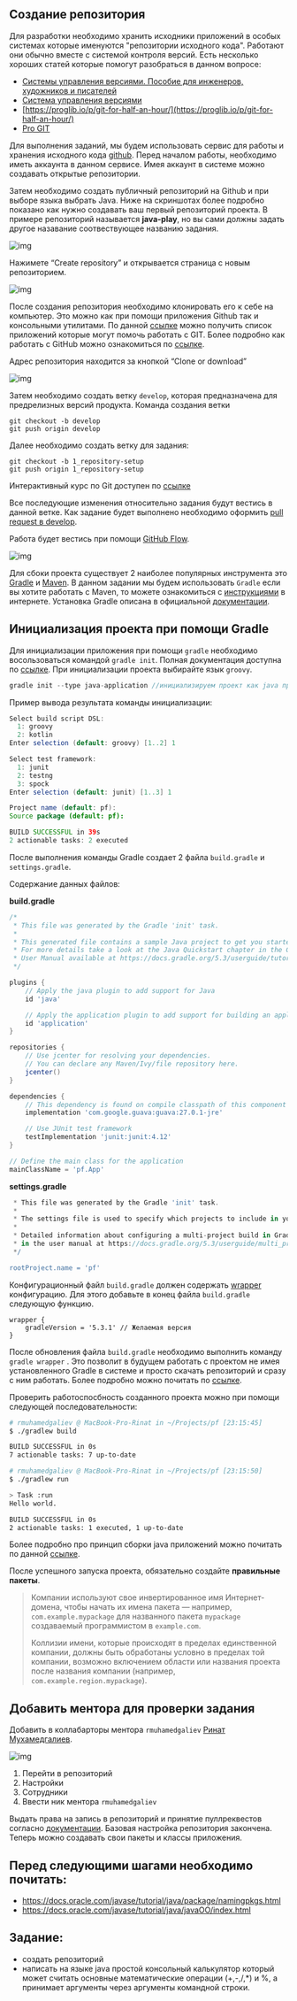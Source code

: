 ## Создание репозитория

Для разработки необходимо хранить исходники приложений в особых системах которые именуются "репозитории исходного кода". Работают они обычно вместе с системой контроля версий. Есть несколько хороших статей которые помогут разобраться в данном вопросе:

- [Системы управления версиями. Пособие для инженеров, художников и писателей](https://habr.com/ru/post/122060/)
- [Система управления версиями](https://ru.wikipedia.org/wiki/Система_управления_версиями)
- [https://proglib.io/p/git-for-half-an-hour/](https://proglib.io/p/git-for-half-an-hour/)
- [Pro GIT](https://git-scm.com/book/ru/v2)

Для выполнения заданий, мы будем использовать сервис для работы и хранения исходного кода [github](github.com). Перед началом работы, необходимо иметь аккаунта в данном сервисе. Имея аккаунт в системе можно создавать открытые репозитории.

Затем необходимо создать публичный репозиторий на Github и при выборе языка выбрать Java. Ниже на скриншотах более подробно показано как нужно создавать ваш первый репозиторий проекта. В примере репозиторий называется **java-play**, но вы сами должны задать другое назавание соотвествующее названию задания.

![img](https://media.githubusercontent.com/media/rmuhamedgaliev-mkdev/quest-static/master/s_3A115BA58734691B1302BD91AB4772A86C50A833094189F3EF82362B5514A161_1519463776248_Create%2Ba%2BNew%2BRepository%2B2018-02-24%2B12-14-05.png)

Нажимете “Create repository” и открывается страница с новым репозиторием. 

![img](https://media.githubusercontent.com/media/rmuhamedgaliev-mkdev/quest-static/master/s_3A115BA58734691B1302BD91AB4772A86C50A833094189F3EF82362B5514A161_1519463970456_rmuhamedgalievjava-play%2B2018-02-24%2B12-19-17.png)

После создания репозитория необходимо клонировать его  к себе на компьютер. Это можно как при помощи приложения Github так и консольными утилитами. По данной [ссылке](https://git-scm.com/downloads/guis/) можно получить список приложений которые могут помочь работать с GIT. Более подробно как работать с GitHub можно ознакомиться по [ссылке](https://lab.github.com/githubtraining/introduction-to-github).

Адрес репозитория находится за кнопкой “Clone or download”

![img](https://media.githubusercontent.com/media/rmuhamedgaliev-mkdev/quest-static/master/s_3A115BA58734691B1302BD91AB4772A86C50A833094189F3EF82362B5514A161_1519464411089_rmuhamedgalievjava-play%2B2018-02-24%2B12-25-07.png)

Затем необходимо создать ветку `develop`, которая предназначена для предрелизных версий продукта. Команда создания ветки 

```
git checkout -b develop
git push origin develop
```

Далее необходимо создать ветку для задания:

```
git checkout -b 1_repository-setup 
git push origin 1_repository-setup
```

Интерактивный курс по Git доступен по [ссылке](https://try.github.io/levels/1/challenges/1)

Все последующие изменения относительно задания будут вестись в данной ветке. Как задание будет выполнено необходимо оформить [pull request в develop](https://help.github.com/articles/about-pull-requests/). 

Работа будет вестись при помощи [GitHub Flow](https://habr.com/post/189046/).

![img](https://media.githubusercontent.com/media/rmuhamedgaliev-mkdev/quest-static/master/s_3A115BA58734691B1302BD91AB4772A86C50A833094189F3EF82362B5514A161_1519465040548_tty.gif)

Для сбоки проекта существует 2 наиболее популярных инструмента это [Gradle](https://gradle.org) и [Maven](https://maven.apache.org). В данном задании мы будем использовать `Gradle` если вы хотите работать с Maven, то можете ознакомиться с [инструкциями](https://maven.apache.org/guides/getting-started/index.html) в интернете. Установка Gradle описана в официальной [документации](https://docs.gradle.org/current/userguide/installation.html).

## Инициализация проекта при помощи Gradle

Для инициализации приложения при помощи `gradle` необходимо восользоваться командой `gradle init`. Полная документация доступна по [ссылке](https://docs.gradle.org/current/userguide/build_init_plugin.html). При инициализации проекта выбирайте язык `groovy`.

```java
gradle init --type java-application //инициализируем проект как java приложение
```

Пример вывода результата команды инициализации:

```java
Select build script DSL:
  1: groovy
  2: kotlin
Enter selection (default: groovy) [1..2] 1

Select test framework:
  1: junit
  2: testng
  3: spock
Enter selection (default: junit) [1..3] 1

Project name (default: pf):
Source package (default: pf):

BUILD SUCCESSFUL in 39s
2 actionable tasks: 2 executed
```

После выполнения команды Gradle создает 2 файла `build.gradle` и `settings.gradle`. 

Содержание данных файлов:

**build.gradle** 

```groovy
/*
 * This file was generated by the Gradle 'init' task.
 *
 * This generated file contains a sample Java project to get you started.
 * For more details take a look at the Java Quickstart chapter in the Gradle
 * User Manual available at https://docs.gradle.org/5.3/userguide/tutorial_java_projects.html
 */

plugins {
    // Apply the java plugin to add support for Java
    id 'java'

    // Apply the application plugin to add support for building an application
    id 'application'
}

repositories {
    // Use jcenter for resolving your dependencies.
    // You can declare any Maven/Ivy/file repository here.
    jcenter()
}

dependencies {
    // This dependency is found on compile classpath of this component and consumers.
    implementation 'com.google.guava:guava:27.0.1-jre'

    // Use JUnit test framework
    testImplementation 'junit:junit:4.12'
}

// Define the main class for the application
mainClassName = 'pf.App'
```

**settings.gradle**

```groovy
 * This file was generated by the Gradle 'init' task.
 *
 * The settings file is used to specify which projects to include in your build.
 *
 * Detailed information about configuring a multi-project build in Gradle can be found
 * in the user manual at https://docs.gradle.org/5.3/userguide/multi_project_builds.html
 */

rootProject.name = 'pf'
```

Конфигурационный файл `build.gradle` должен содержать [wrapper](https://docs.gradle.org/current/userguide/gradle_wrapper.html) конфигурацию. Для этого добавьте в конец файла `build.gradle` следующую функцию.

```
wrapper {
    gradleVersion = '5.3.1' // Желаемая версия
}
```

После обновления файла `build.gradle` необходимо выполнить команду `gradle wrapper` . Это позволит в будущем работать с проектом не имея установленного Gradle в системе и просто скачать репозиторий и сразу с ним работать. Более подробно можно почитать по [ссылке](https://docs.gradle.org/current/userguide/gradle_wrapper.html). 

 Проверить работоспосбность созданного проекта можно при помощи следующей последовательности:

```bash
# rmuhamedgaliev @ MacBook-Pro-Rinat in ~/Projects/pf [23:15:45]
$ ./gradlew build

BUILD SUCCESSFUL in 0s
7 actionable tasks: 7 up-to-date

# rmuhamedgaliev @ MacBook-Pro-Rinat in ~/Projects/pf [23:15:50]
$ ./gradlew run

> Task :run
Hello world.

BUILD SUCCESSFUL in 0s
2 actionable tasks: 1 executed, 1 up-to-date
```

Более подробно про принцип сборки java приложений можно почитать по данной [ссылке](https://docs.gradle.org/current/userguide/building_java_projects.html).

После успешного запуска проекта, обязательно создайте __правильные пакеты__. 

> Компании используют свое инвертированное имя Интернет-домена, чтобы начать их имена пакета — например, `com.example.mypackage` для названного пакета `mypackage` создаваемый программистом в `example.com`.
>
> Коллизии имени, которые происходят в пределах единственной компании, должны быть обработаны условно в пределах той компании, возможно включением области или названия проекта после названия компании (например, `com.example.region.mypackage`).

## Добавить ментора для проверки задания

Добавить в коллабарторы ментора `rmuhamedgaliev`  [Ринат Мухамедгалиев](https://github.com/rmuhamedgaliev). 

![img](https://media.githubusercontent.com/media/rmuhamedgaliev-mkdev/quest-static/master/Monosnap%202018-04-05%2023-40-01.png)

1. Перейти в репозиторий
2. Настройки
3. Сотрудники
4. Ввести ник ментора `rmuhamedgaliev`

Выдать права на запись в репозиторий и принятие пуллреквестов согласно [документации](https://help.github.com/articles/permission-levels-for-a-user-account-repository/#collaborator-access-on-a-repository-owned-by-a-user-account). Базовая настройка репозитория закончена. Теперь можно создавать свои пакеты и классы приложения.

## Перед следующими шагами необходимо почитать:

- https://docs.oracle.com/javase/tutorial/java/package/namingpkgs.html
- https://docs.oracle.com/javase/tutorial/java/javaOO/index.html

## Задание:

- создать репозиторий 
- написать на языке java простой консольный калькулятор который может считать основные математические операции (+,-,/,*) и %, а принимает аргументы через аргументы командной строки.